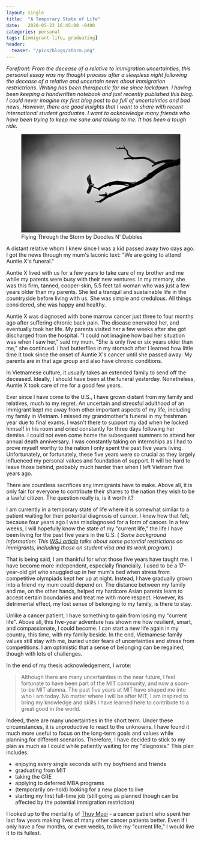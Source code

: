 ```yaml
---
layout: single
title:  "A Temporary State of Life"
date:   2020-05-23 16:45:00 -0400
categories: personal
tags: [immigrant-life, graduating]
header: 
  teaser: "/pics/blogs/storm.png"
---
```

<i> Forefront: From the decease of a relative to immigration uncertainties, this personal essay was my thought process after a sleepless night following the decease of a relative and uncertain news about immigration restrictrions. Writing has been therapeutic for me since lockdown. I having been keeping a handwritten notebook and just recently published this blog. I could never imagine my first blog post to be full of uncertainties and bad news. However, there are good insights that I want to share with recent international student graduates. I want to acknowledge many friends who have been trying to keep me sane and talking to me. It has been a tough ride.</i>

<figure>
  <img src="/pics/blogs/storm.png" alt="storm">
  <figcaption>Flying Through the Storm by Doodles N' Dabbles</figcaption>
</figure>

A distant relative whom I knew since I was a kid passed away two days ago. I got the news through my mum's laconic text: "We are going to attend Auntie X's funeral."

Auntie X lived with us for a few years to take care of my brother and me while my parents were busy with their new ventures. In my memory, she was this firm, tanned, cooper-skin, 5.5 feet tall woman who was just a few years older than my parents. She led a tranquil and sustainable life in the countryside before living with us. She was simple and credulous. All things considered, she was happy and healthy. 

Auntie X was diagnosed with bone marrow cancer just three to four months ago after suffering chronic back pain. The disease enervated her, and eventually took her life. My parents visited her a few weeks after she got discharged from the hospital. "I could not imagine how bad her situation was when I saw her," said my mum. "She is only five or six years older than me," she continued. I had butterflies in my stomach after I learned how little time it took since the onset of Auntie X's cancer until she passed away: My parents are in that age group and also have chronic conditions. 

In Vietnamese culture, it usually takes an extended family to send off the deceased. Ideally, I should have been at the funeral yesterday. Nonetheless, Auntie X took care of me for a good few years.

Ever since I have come to the U.S., I have grown distant from my family and relatives, much to my regret. An uncertain and stressful adulthood of an immigrant kept me away from other important aspects of my life, including my family in Vietnam. I missed my grandmother's funeral in my freshman year due to final exams. I wasn't there to support my dad when he locked himself in his room and cried constantly for three days following her demise. I could not even come home the subsequent summers to attend her annual death anniversary. I was constantly taking on internships as I had to prove myself worthy to the nation I only spent the past five years living. Unfortunately, or fortunately, these five years were so crucial as they largely influenced my personal values and foundation of support. It will be hard to leave those behind, probably much harder than when I left Vietnam five years ago. 

There are countless sacrifices any immigrants have to make. Above all, it is only fair for everyone to contribute their shares to the nation they wish to be a lawful citizen. The question really is, is it worth it? 

I am currently in a temporary state of life where it is somewhat similar to a patient waiting for their potential diagnosis of cancer. I knew how that felt, because four years ago I was misdiagnosed for a form of cancer. In a few weeks, I will hopefully know the state of my "current life," the life I have been living for the past five years in the U.S. (<i> Some background information: This [WSJ article](https://www.wsj.com/articles/trump-administration-expected-to-limit-work-program-for-foreign-graduates-11590242401?mod=mhp) talks about some potential restrictions on immigrants, including those on student visa and its work program.</i>)

That is being said, I am thankful for what those five years have taught me. I have become more independent, especially financially. I used to be a 17-year-old girl who snuggled up in her mum's bed when stress from competitive olympiads kept her up at night. Instead, I have gradually grown into a friend my mum could depend on. The distance between my family and me, on the other hands, helped my hardcore Asian parents learn to accept certain boundaries and treat me with more respect. However, its detrimental effect, my lost sense of belonging to my family, is there to stay. 

Unlike a cancer patient, I have something to gain from losing my "current life". Above all, this five-year adventure has shown me how resilient, smart, and compassionate, I could become. I can start a new life again in my country, this time, with my family beside. In the end, Vietnamese family values still stay with me, buried under fears of uncertainties and stress from competitions. I am optimistic that a sense of belonging can be regained, though with lots of challenges. 

In the end of my thesis acknowledgement, I wrote: 
> Although there are many uncertainties in the near future, I feel fortunate to have been part of the MIT community, and now a soon-to-be MIT alumna. The past five years at MIT have shaped me into who I am today. No matter where I will be after MIT, I am inspired to bring my knowledge and skills I have learned here to contribute to a great good in the world. 

Indeed, there are many uncertainties in the short term. Under these circumstances, it is unproductive to react to the unknowns. I have found it much more useful to focus on the long-term goals and values while planning for different scenarios. Therefore, I have decided to stick to my plan as much as I could while patiently waiting for my "diagnosis." This plan includes:

* enjoying every single seconds with my boyfriend and friends
* graduating from MIT
* taking the GRE
* applying to deferred MBA programs
* (temporarily on-hold) looking for a new place to live
* starting my first full-time job (still going as planned though can be affected by the potential immigration restriction)

I looked up to the mentality of [Thuy Muoi](https://medium.com/thuy-muoi/day-0-cancer-a3f1515f62bf) - a cancer patient who spent her last few years making lives of many other cancer patients better. Even if I only have a few months, or even weeks, to live my "current life," I would live it to its fullest. 

